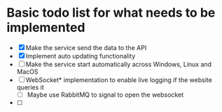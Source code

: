 # Basic todo list for what needs to be implemented
- [x] Make the service send the data to the API
- [x] Implement auto updating functionality
- [ ] Make the service start automatically across Windows, Linux and MacOS
- [ ] WebSocket* implementation to enable live logging if the website queries it 
  - [ ] Maybe use RabbitMQ to signal to open the websocket
- [ ] 